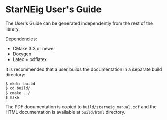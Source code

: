 # StarNEig User's Guide

The User's Guide can be generated independently from the rest of the library.

Dependencies:

 - CMake 3.3 or newer
 - Doxygen
 - Latex + pdflatex

It is recommended that a user builds the documentation in a separate build
directory:
```
$ mkdir build
$ cd build/
$ cmake ../
$ make
```

The PDF documentation is copied to `build/starneig_manual.pdf` and the HTML
documentation is available at `build/html` directory.
